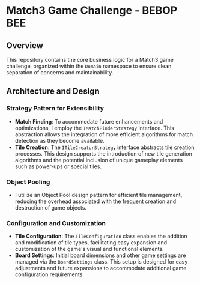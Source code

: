# Match3 Game Challenge - BEBOP BEE

## Overview

This repository contains the core business logic for a Match3 game challenge, organized within the `Domain` namespace to
ensure clean separation of concerns and maintainability.

## Architecture and Design

### Strategy Pattern for Extensibility

- **Match Finding**: To accommodate future enhancements and optimizations, I employ the `IMatchFinderStrategy`
  interface. This abstraction allows the integration of more efficient algorithms for match detection as they become
  available.
- **Tile Creation**: The `ITileCreatorStrategy` interface abstracts tile creation processes. This design supports the
  introduction of new tile generation algorithms and the potential inclusion of unique gameplay elements such as
  power-ups or special tiles.

### Object Pooling

- I utilize an Object Pool design pattern for efficient tile management, reducing the overhead associated with the
  frequent creation and destruction of game objects.

### Configuration and Customization

- **Tile Configuration**: The `TileConfiguration` class enables the addition and modification of tile types,
  facilitating easy expansion and customization of the game's visual and functional elements.
- **Board Settings**: Initial board dimensions and other game settings are managed via the `BoardSettings` class. This
  setup is designed for easy adjustments and future expansions to accommodate additional game configuration
  requirements.
